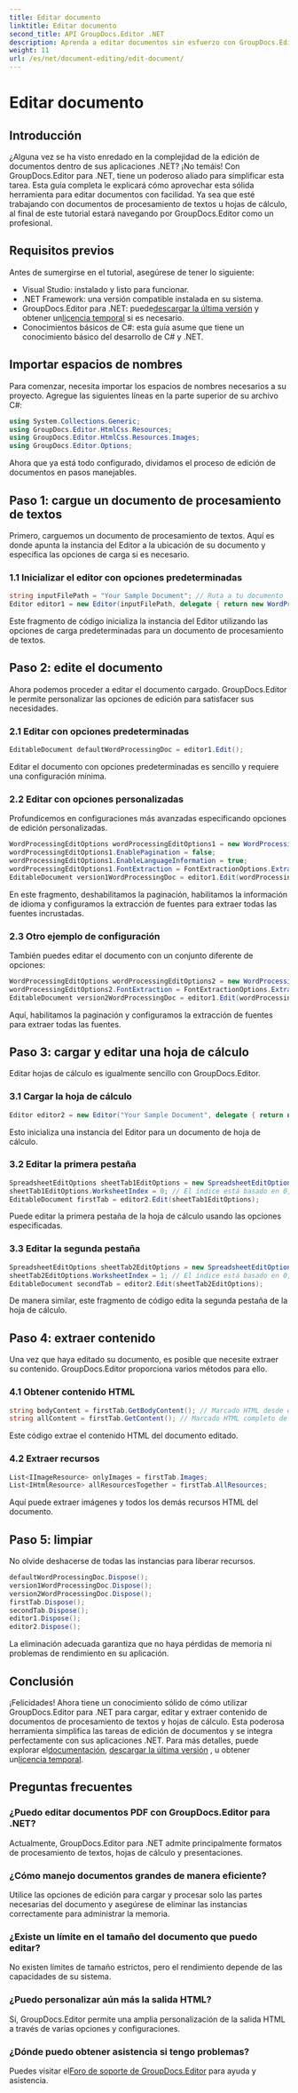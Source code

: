 ```yaml
---
title: Editar documento
linktitle: Editar documento
second_title: API GroupDocs.Editor .NET
description: Aprenda a editar documentos sin esfuerzo con GroupDocs.Editor para .NET. Guía paso a paso para archivos de procesamiento de textos y hojas de cálculo.
weight: 11
url: /es/net/document-editing/edit-document/
---
```


# Editar documento

## Introducción
¿Alguna vez se ha visto enredado en la complejidad de la edición de documentos dentro de sus aplicaciones .NET? ¡No temáis! Con GroupDocs.Editor para .NET, tiene un poderoso aliado para simplificar esta tarea. Esta guía completa le explicará cómo aprovechar esta sólida herramienta para editar documentos con facilidad. Ya sea que esté trabajando con documentos de procesamiento de textos u hojas de cálculo, al final de este tutorial estará navegando por GroupDocs.Editor como un profesional.
## Requisitos previos
Antes de sumergirse en el tutorial, asegúrese de tener lo siguiente:
- Visual Studio: instalado y listo para funcionar.
- .NET Framework: una versión compatible instalada en su sistema.
-  GroupDocs.Editor para .NET: puede[descargar la última versión](https://releases.groupdocs.com/editor/net/) y obtener un[licencia temporal](https://purchase.groupdocs.com/temporary-license/) si es necesario.
- Conocimientos básicos de C#: esta guía asume que tiene un conocimiento básico del desarrollo de C# y .NET.
## Importar espacios de nombres
Para comenzar, necesita importar los espacios de nombres necesarios a su proyecto. Agregue las siguientes líneas en la parte superior de su archivo C#:
```csharp
using System.Collections.Generic;
using GroupDocs.Editor.HtmlCss.Resources;
using GroupDocs.Editor.HtmlCss.Resources.Images;
using GroupDocs.Editor.Options;
```
Ahora que ya está todo configurado, dividamos el proceso de edición de documentos en pasos manejables.
## Paso 1: cargue un documento de procesamiento de textos
Primero, carguemos un documento de procesamiento de textos. Aquí es donde apunta la instancia del Editor a la ubicación de su documento y especifica las opciones de carga si es necesario.
### 1.1 Inicializar el editor con opciones predeterminadas
```csharp
string inputFilePath = "Your Sample Document"; // Ruta a tu documento
Editor editor1 = new Editor(inputFilePath, delegate { return new WordProcessingLoadOptions(); });
```
Este fragmento de código inicializa la instancia del Editor utilizando las opciones de carga predeterminadas para un documento de procesamiento de textos.
## Paso 2: edite el documento
Ahora podemos proceder a editar el documento cargado. GroupDocs.Editor le permite personalizar las opciones de edición para satisfacer sus necesidades.
### 2.1 Editar con opciones predeterminadas
```csharp
EditableDocument defaultWordProcessingDoc = editor1.Edit();
```
Editar el documento con opciones predeterminadas es sencillo y requiere una configuración mínima.
### 2.2 Editar con opciones personalizadas
Profundicemos en configuraciones más avanzadas especificando opciones de edición personalizadas.
```csharp
WordProcessingEditOptions wordProcessingEditOptions1 = new WordProcessingEditOptions();
wordProcessingEditOptions1.EnablePagination = false;
wordProcessingEditOptions1.EnableLanguageInformation = true;
wordProcessingEditOptions1.FontExtraction = FontExtractionOptions.ExtractAllEmbedded;
EditableDocument version1WordProcessingDoc = editor1.Edit(wordProcessingEditOptions1);
```
En este fragmento, deshabilitamos la paginación, habilitamos la información de idioma y configuramos la extracción de fuentes para extraer todas las fuentes incrustadas.
### 2.3 Otro ejemplo de configuración
También puedes editar el documento con un conjunto diferente de opciones:
```csharp
WordProcessingEditOptions wordProcessingEditOptions2 = new WordProcessingEditOptions(true);
wordProcessingEditOptions2.FontExtraction = FontExtractionOptions.ExtractAll;
EditableDocument version2WordProcessingDoc = editor1.Edit(wordProcessingEditOptions2);
```
Aquí, habilitamos la paginación y configuramos la extracción de fuentes para extraer todas las fuentes.
## Paso 3: cargar y editar una hoja de cálculo
Editar hojas de cálculo es igualmente sencillo con GroupDocs.Editor.
### 3.1 Cargar la hoja de cálculo
```csharp
Editor editor2 = new Editor("Your Sample Document", delegate { return new SpreadsheetLoadOptions(); });
```
Esto inicializa una instancia del Editor para un documento de hoja de cálculo.
### 3.2 Editar la primera pestaña
```csharp
SpreadsheetEditOptions sheetTab1EditOptions = new SpreadsheetEditOptions();
sheetTab1EditOptions.WorksheetIndex = 0; // El índice está basado en 0, por lo que esta es la primera pestaña.
EditableDocument firstTab = editor2.Edit(sheetTab1EditOptions);
```
Puede editar la primera pestaña de la hoja de cálculo usando las opciones especificadas.
### 3.3 Editar la segunda pestaña
```csharp
SpreadsheetEditOptions sheetTab2EditOptions = new SpreadsheetEditOptions();
sheetTab2EditOptions.WorksheetIndex = 1; // El índice está basado en 0, por lo que esta es la segunda pestaña.
EditableDocument secondTab = editor2.Edit(sheetTab2EditOptions);
```
De manera similar, este fragmento de código edita la segunda pestaña de la hoja de cálculo.
## Paso 4: extraer contenido
Una vez que haya editado su documento, es posible que necesite extraer su contenido. GroupDocs.Editor proporciona varios métodos para ello.
### 4.1 Obtener contenido HTML
```csharp
string bodyContent = firstTab.GetBodyContent(); // Marcado HTML desde el interior del elemento HTML->BODY
string allContent = firstTab.GetContent(); // Marcado HTML completo de todos los documentos, incluido el encabezado HTML->HEAD y su contenido.
```
Este código extrae el contenido HTML del documento editado.
### 4.2 Extraer recursos
```csharp
List<IImageResource> onlyImages = firstTab.Images;
List<IHtmlResource> allResourcesTogether = firstTab.AllResources;
```
Aquí puede extraer imágenes y todos los demás recursos HTML del documento.
## Paso 5: limpiar
No olvide deshacerse de todas las instancias para liberar recursos.
```csharp
defaultWordProcessingDoc.Dispose();
version1WordProcessingDoc.Dispose();
version2WordProcessingDoc.Dispose();
firstTab.Dispose();
secondTab.Dispose();
editor1.Dispose();
editor2.Dispose();
```
La eliminación adecuada garantiza que no haya pérdidas de memoria ni problemas de rendimiento en su aplicación.
## Conclusión
 ¡Felicidades! Ahora tiene un conocimiento sólido de cómo utilizar GroupDocs.Editor para .NET para cargar, editar y extraer contenido de documentos de procesamiento de textos y hojas de cálculo. Esta poderosa herramienta simplifica las tareas de edición de documentos y se integra perfectamente con sus aplicaciones .NET. Para más detalles, puede explorar el[documentación](https://tutorials.groupdocs.com/editor/net/), [descargar la última versión](https://releases.groupdocs.com/editor/net/) , u obtener un[licencia temporal](https://purchase.groupdocs.com/temporary-license/).
## Preguntas frecuentes
### ¿Puedo editar documentos PDF con GroupDocs.Editor para .NET?
Actualmente, GroupDocs.Editor para .NET admite principalmente formatos de procesamiento de textos, hojas de cálculo y presentaciones.
### ¿Cómo manejo documentos grandes de manera eficiente?
Utilice las opciones de edición para cargar y procesar solo las partes necesarias del documento y asegúrese de eliminar las instancias correctamente para administrar la memoria.
### ¿Existe un límite en el tamaño del documento que puedo editar?
No existen límites de tamaño estrictos, pero el rendimiento depende de las capacidades de su sistema.
### ¿Puedo personalizar aún más la salida HTML?
Sí, GroupDocs.Editor permite una amplia personalización de la salida HTML a través de varias opciones y configuraciones.
### ¿Dónde puedo obtener asistencia si tengo problemas?
 Puedes visitar el[Foro de soporte de GroupDocs.Editor](https://forum.groupdocs.com/c/editor/20) para ayuda y asistencia.